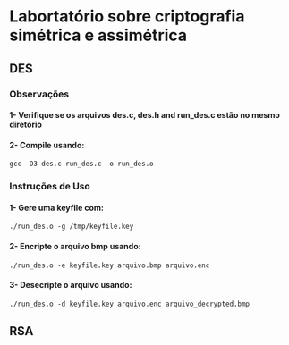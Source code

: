 # Labortatório sobre criptografia simétrica e assimétrica

## DES

### Observações

#### 1- Verifique se os arquivos des.c, des.h and run_des.c estão no mesmo diretório

#### 2- Compile usando: 

    gcc -O3 des.c run_des.c -o run_des.o

### Instruções de Uso

#### 1- Gere uma keyfile com:
    ./run_des.o -g /tmp/keyfile.key    

#### 2- Encripte o arquivo bmp usando:
    ./run_des.o -e keyfile.key arquivo.bmp arquivo.enc

#### 3- Desecripte o arquivo usando:
    ./run_des.o -d keyfile.key arquivo.enc arquivo_decrypted.bmp


## RSA